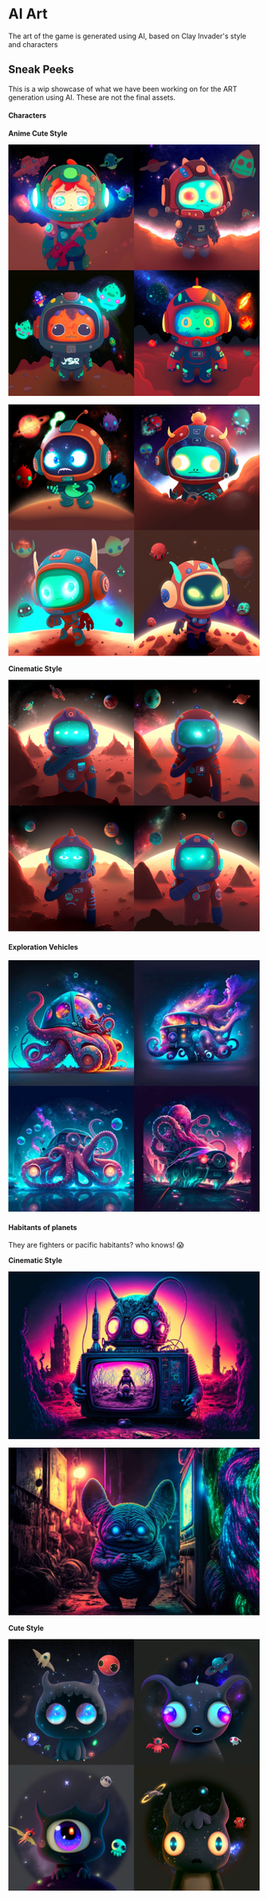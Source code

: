 # AI Art

The art of the game is generated using AI, based on Clay Invader's style and characters



## Sneak Peeks

This is a wip showcase of what we have been working on for the ART generation using AI. These are not the final assets.

#### Characters

**Anime Cute Style**

![](<../.gitbook/assets/image (2).png>)

![](<../.gitbook/assets/image (1).png>)

**Cinematic Style**

![](<../.gitbook/assets/image (4).png>)

#### Exploration Vehicles

![](<../.gitbook/assets/image (6).png>)

#### Habitants of planets

They are fighters or pacific habitants? who knows! :scream:

**Cinematic Style**

![](<../.gitbook/assets/image (9).png>)

![](<../.gitbook/assets/image (5).png>)

**Cute Style**

![](<../.gitbook/assets/image (3).png>)







